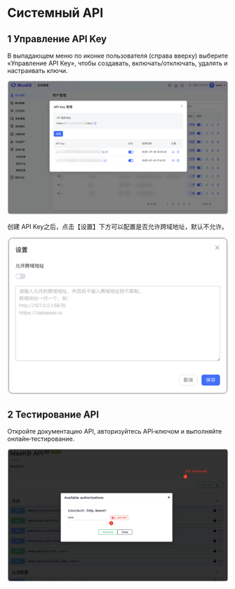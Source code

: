 # Системный API 

## 1 Управление API Key

В выпадающем меню по иконке пользователя (справа вверху) выберите «Управление API Key», чтобы создавать, включать/отключать, удалять и настраивать ключи.

![API-key](../../img/system/apikey.png)  

创建 API Key之后，点击【设置】下方可以配置是否允许跨域地址，默认不允许。

![API-key](../../img/system/apikey_setting.png)  

## 2 Тестирование API

Откройте документацию API, авторизуйтесь API‑ключом и выполняйте онлайн‑тестирование.

![swagger](../../img/system/swagger_api.png)


